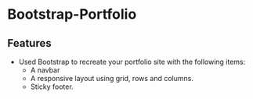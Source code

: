 # Bootstrap-Portfolio

## Features

- Used Bootstrap to recreate your portfolio site with the following items:
  - A navbar
  - A responsive layout using grid, rows and columns.
  - Sticky footer.


